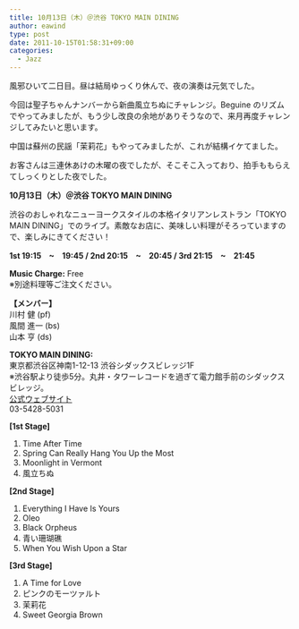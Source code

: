 ```yaml
---
title: 10月13日（木）＠渋谷 TOKYO MAIN DINING
author: eawind
type: post
date: 2011-10-15T01:58:31+09:00
categories:
  - Jazz
---
```

風邪ひいて二日目。昼は結局ゆっくり休んで、夜の演奏は元気でした。

今回は聖子ちゃんナンバーから新曲風立ちぬにチャレンジ。Beguine のリズムでやってみましたが、もう少し改良の余地がありそうなので、来月再度チャレンジしてみたいと思います。

中国は蘇州の民謡「茉莉花」もやってみましたが、これが結構イケてました。

お客さんは三連休あけの木曜の夜でしたが、そこそこ入っており、拍手ももらえてしっくりとした夜でした。

**10月13日（木）＠渋谷 TOKYO MAIN DINING**

渋谷のおしゃれなニューヨークスタイルの本格イタリアンレストラン「TOKYO MAIN DINING」でのライブ。素敵なお店に、美味しい料理がそろっていますので、楽しみにきてください！

**1st 19:15　~　19:45 / 2nd 20:15　~　20:45 / 3rd 21:15　~　21:45**

**Music Charge:** Free  
※別途料理等ご注文ください。

**【メンバー】**  
川村 健 (pf)  
風間 進一 (bs)  
山本 亨 (ds)

**TOKYO MAIN DINING:**  
東京都渋谷区神南1-12-13 渋谷シダックスビレッジ1F  
※渋谷駅より徒歩5分。丸井・タワーレコードを過ぎて電力館手前のシダックスビレッジ。  
[公式ウェブサイト](http://www.shidax.co.jp/tmd/)  
03-5428-5031

**[1st Stage]**  
1. Time After Time  
2. Spring Can Really Hang You Up the Most  
3. Moonlight in Vermont  
4. 風立ちぬ

**[2nd Stage]**  
1. Everything I Have Is Yours  
2. Oleo  
3. Black Orpheus  
4. 青い珊瑚礁  
5. When You Wish Upon a Star

**[3rd Stage]**  
1. A Time for Love  
2. ピンクのモーツァルト  
3. 茉莉花  
4. Sweet Georgia Brown

